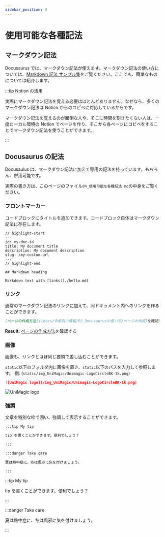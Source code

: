 ```yaml
---
sidebar_position: 4
---
```


# 使用可能な各種記法

## マークダウン記法

Docusaurus では、マークダウン記法が使えます。マークダウン記法の使い方については、[Markdown 記法 サンプル集](https://qiita.com/tbpgr/items/989c6badefff69377da7)をご覧ください。ここでも、簡単なものについては紹介します。

:::tip Notion の活用

実際にマークダウン記法を覚える必要はほとんどありません。なぜなら、多くのマークダウン記法は Notion からのコピペに対応しているからです。

マークダウン記法を覚えるのが面倒な人や、そこに時間を割きたくない人は、一度ローカル環境の Notion でページを作り、そこから各ページにコピペをすることでマークダウン記法を使うことができます。

:::

## Docusaurus の記法

Docusaulus は、マークダウン記法に加えて専用の記法を持っています。もちろん、併用可能です。

実際の書き方は、このページのファイル`04_使用可能な各種記法.md`の中身をご覧ください。

### フロントマーカー

コードブロックにタイトルを追加できます。コードブロック自体はマークダウン記法に存在します。

```text title="my-doc.md"
// highlight-start
---
id: my-doc-id
title: My document title
description: My document description
slug: /my-custom-url
---
// highlight-end

## Markdown heading

Markdown text with [links](./hello.md)
```

### リンク

通常のマークダウン記法のリンクに加えて、同ドキュメント内へのリンクを作ることができます。

```md
[ページの作成方法](/docs/中枢向け情報/02_Docusaurusの使い方/ページの作成)を確認する
```

**Result:** [ページの作成方法](/docs/中枢向け情報/02_Docusaurusの使い方/ページの作成)を確認する

### 画像

画像も、リンクとほぼ同じ要領で差し込むことができます。

`static`以下のフォルダ内に画像を置き、`static`以下のパスを入力して参照します。 例: (`static/img_UniMagic/Unimagic-LogoCircleBK-1k.png`)

```md
![UniMagic logo](/img_UniMagic/Unimagic-LogoCircleBK-1k.png)
```

![UniMagic logo](/img_UniMagic/Unimagic-LogoCircleBK-1k.png)

### 強調

文章を特別な枠で囲い、強調して表示することができます。

```md
:::tip My tip

tip を書くことができます。便利でしょう？

:::

:::danger Take care

夏は熱中症に、冬は風邪に気を付けましょう。

:::
```

:::tip My tip

tip を書くことができます。便利でしょう？

:::

:::danger Take care

夏は熱中症に、冬は風邪に気を付けましょう。

:::
